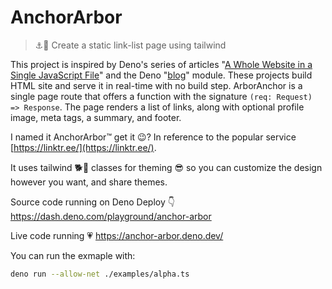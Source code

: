 # AnchorArbor

> ⚓️🌲 Create a static link-list page using tailwind

This project is inspired by Deno's series of articles "[A Whole Website in a Single JavaScript File](https://deno.com/blog/a-whole-website-in-a-single-js-file-continued)" and the Deno "[blog](https://deno.land/x/blog@0.6.0)" module. These projects build HTML site and serve it in real-time with no build step. ArborAnchor is a single page route that offers a function with the signature `(req: Request) => Response`. The page renders a list of links, along with optional profile image, meta tags, a summary, and footer. 

I named it AnchorArbor™ get it 😉? In reference to the popular service [https://linktr.ee/](https://linktr.ee/).

It uses tailwind 🐕💨 classes for theming 😎 so you can customize the design however you want, and share themes.

Source code running on Deno Deploy 👇
https://dash.deno.com/playground/anchor-arbor

Live code running 💗
https://anchor-arbor.deno.dev/

You can run the exmaple with:

```bash
deno run --allow-net ./examples/alpha.ts
```